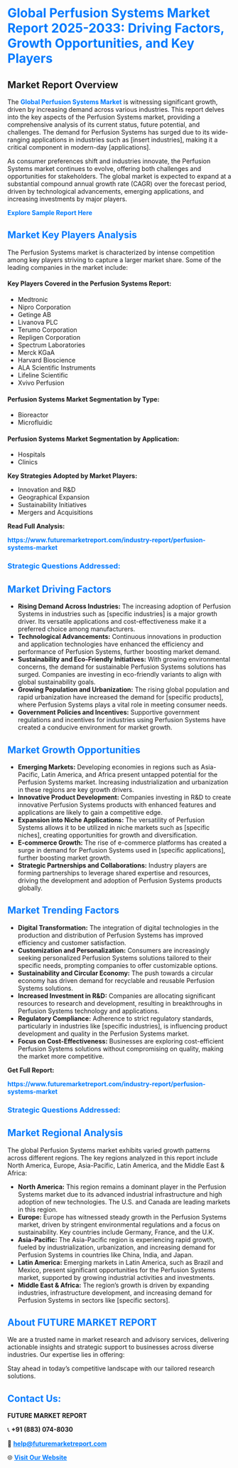 <h1 style="color: #007BFF;">Global Perfusion Systems Market Report 2025-2033: Driving Factors, Growth Opportunities, and Key Players</h1>

<section id="overview">
<h2>Market Report Overview</h2>
<p>The <a href="https://www.futuremarketreport.com/industry-report/perfusion-systems-market" style="color: #007BFF; text-decoration: none;"><strong>Global Perfusion Systems Market</strong></a> is witnessing significant growth, driven by increasing demand across various industries. This report delves into the key aspects of the Perfusion Systems market, providing a comprehensive analysis of its current status, future potential, and challenges. The demand for Perfusion Systems has surged due to its wide-ranging applications in industries such as [insert industries], making it a critical component in modern-day [applications].</p>
<p>As consumer preferences shift and industries innovate, the Perfusion Systems market continues to evolve, offering both challenges and opportunities for stakeholders. The global market is expected to expand at a substantial compound annual growth rate (CAGR) over the forecast period, driven by technological advancements, emerging applications, and increasing investments by major players.</p>
</section>

<section id="overview">
<p><a href="https://www.futuremarketreport.com/request-sample/reportId=58412" style="color: #007BFF; text-decoration: none;"><strong>Explore Sample Report Here</strong></a></p>
</section>

<section id="key-players">
<h2 style="color: #007BFF;">Market Key Players Analysis</h2>
<p>The Perfusion Systems market is characterized by intense competition among key players striving to capture a larger market share. Some of the leading companies in the market include:</p>
<h4>Key Players Covered in the Perfusion Systems Report:</h4>
<ul><li>Medtronic</li><li>Nipro Corporation</li><li>Getinge AB</li><li>Livanova PLC</li><li>Terumo Corporation</li><li>Repligen Corporation</li><li>Spectrum Laboratories</li><li>Merck KGaA</li><li>Harvard Bioscience</li><li>ALA Scientific Instruments</li><li>Lifeline Scientific</li><li>Xvivo Perfusion</li></ul>
<h4>Perfusion Systems Market Segmentation by Type:</h4>
<ul><li>Bioreactor</li><li>Microfluidic</li></ul>

<h4>Perfusion Systems Market Segmentation by Application:</h4>
<ul><li>Hospitals</li><li>Clinics</li></ul>
<p><strong>Key Strategies Adopted by Market Players:</strong></p>
<ul>
<li>Innovation and R&D</li>
<li>Geographical Expansion</li>
<li>Sustainability Initiatives</li>
<li>Mergers and Acquisitions</li>
</ul>
</section>

<section>
<p><strong>Read Full Analysis: </strong></p><a href="https://www.futuremarketreport.com/industry-report/perfusion-systems-market" style="color: #007BFF; text-decoration: none;"><strong>https://www.futuremarketreport.com/industry-report/perfusion-systems-market</strong></a>
<h3 style="color: #007BFF;">Strategic Questions Addressed:</h3>
</section>

<section id="driving-factors">
<h2 style="color: #007BFF;">Market Driving Factors</h2>
<ul>
<li><strong>Rising Demand Across Industries:</strong> The increasing adoption of Perfusion Systems in industries such as [specific industries] is a major growth driver. Its versatile applications and cost-effectiveness make it a preferred choice among manufacturers.</li>
<li><strong>Technological Advancements:</strong> Continuous innovations in production and application technologies have enhanced the efficiency and performance of Perfusion Systems, further boosting market demand.</li>
<li><strong>Sustainability and Eco-Friendly Initiatives:</strong> With growing environmental concerns, the demand for sustainable Perfusion Systems solutions has surged. Companies are investing in eco-friendly variants to align with global sustainability goals.</li>
<li><strong>Growing Population and Urbanization:</strong> The rising global population and rapid urbanization have increased the demand for [specific products], where Perfusion Systems plays a vital role in meeting consumer needs.</li>
<li><strong>Government Policies and Incentives:</strong> Supportive government regulations and incentives for industries using Perfusion Systems have created a conducive environment for market growth.</li>
</ul>
</section>

<section id="growth-opportunities">
<h2 style="color: #007BFF;">Market Growth Opportunities</h2>
<ul>
<li><strong>Emerging Markets:</strong> Developing economies in regions such as Asia-Pacific, Latin America, and Africa present untapped potential for the Perfusion Systems market. Increasing industrialization and urbanization in these regions are key growth drivers.</li>
<li><strong>Innovative Product Development:</strong> Companies investing in R&D to create innovative Perfusion Systems products with enhanced features and applications are likely to gain a competitive edge.</li>
<li><strong>Expansion into Niche Applications:</strong> The versatility of Perfusion Systems allows it to be utilized in niche markets such as [specific niches], creating opportunities for growth and diversification.</li>
<li><strong>E-commerce Growth:</strong> The rise of e-commerce platforms has created a surge in demand for Perfusion Systems used in [specific applications], further boosting market growth.</li>
<li><strong>Strategic Partnerships and Collaborations:</strong> Industry players are forming partnerships to leverage shared expertise and resources, driving the development and adoption of Perfusion Systems products globally.</li>
</ul>
</section>

<section id="trending-factors">
<h2 style="color: #007BFF;">Market Trending Factors</h2>
<ul>
<li><strong>Digital Transformation:</strong> The integration of digital technologies in the production and distribution of Perfusion Systems has improved efficiency and customer satisfaction.</li>
<li><strong>Customization and Personalization:</strong> Consumers are increasingly seeking personalized Perfusion Systems solutions tailored to their specific needs, prompting companies to offer customizable options.</li>
<li><strong>Sustainability and Circular Economy:</strong> The push towards a circular economy has driven demand for recyclable and reusable Perfusion Systems solutions.</li>
<li><strong>Increased Investment in R&D:</strong> Companies are allocating significant resources to research and development, resulting in breakthroughs in Perfusion Systems technology and applications.</li>
<li><strong>Regulatory Compliance:</strong> Adherence to strict regulatory standards, particularly in industries like [specific industries], is influencing product development and quality in the Perfusion Systems market.</li>
<li><strong>Focus on Cost-Effectiveness:</strong> Businesses are exploring cost-efficient Perfusion Systems solutions without compromising on quality, making the market more competitive.</li>
</ul>
</section>

<section>
<p><strong>Get Full Report: </strong></p><a href="https://www.futuremarketreport.com/industry-report/perfusion-systems-market" style="color: #007BFF; text-decoration: none;"><strong>https://www.futuremarketreport.com/industry-report/perfusion-systems-market</strong></a>
<h3 style="color: #007BFF;">Strategic Questions Addressed:</h3>
</section>


<section id="regional-analysis">
<h2 style="color: #007BFF;">Market Regional Analysis</h2>
<p>The global Perfusion Systems market exhibits varied growth patterns across different regions. The key regions analyzed in this report include North America, Europe, Asia-Pacific, Latin America, and the Middle East & Africa:</p>
<ul>
<li><strong>North America:</strong> This region remains a dominant player in the Perfusion Systems market due to its advanced industrial infrastructure and high adoption of new technologies. The U.S. and Canada are leading markets in this region.</li>
<li><strong>Europe:</strong> Europe has witnessed steady growth in the Perfusion Systems market, driven by stringent environmental regulations and a focus on sustainability. Key countries include Germany, France, and the U.K.</li>
<li><strong>Asia-Pacific:</strong> The Asia-Pacific region is experiencing rapid growth, fueled by industrialization, urbanization, and increasing demand for Perfusion Systems in countries like China, India, and Japan.</li>
<li><strong>Latin America:</strong> Emerging markets in Latin America, such as Brazil and Mexico, present significant opportunities for the Perfusion Systems market, supported by growing industrial activities and investments.</li>
<li><strong>Middle East & Africa:</strong> The region’s growth is driven by expanding industries, infrastructure development, and increasing demand for Perfusion Systems in sectors like [specific sectors].</li>
</ul>
</section>

<footer>
<h2 style="color: #007BFF;">About FUTURE MARKET REPORT</h2>
<p>We are a trusted name in market research and advisory services, delivering actionable insights and strategic support to businesses across diverse industries. Our expertise lies in offering:</p>

<p>Stay ahead in today’s competitive landscape with our tailored research solutions.</p>

<h2 style="color: #007BFF;">Contact Us:</h2>
<p><strong>FUTURE MARKET REPORT</strong></p>
<p>📞 <strong>+91 (883) 074-8030</strong></p>
<p>📧 <strong><a href="mailto:help@futuremarketreport.com" style="color: #007BFF;">help@futuremarketreport.com</a></strong></p>
<p>🌐 <strong><a href="https://www.futuremarketreport.com/" style="color: #007BFF;">Visit Our Website</a></strong></p>
</footer>